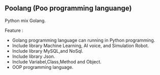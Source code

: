 Poolang (Poo programming languange)
-----------------------------------------------------------------------------------------------------------------------------------------------------------------------------------
Python mix Golang.

Feature :
- Golang programming language can running in Python programming.
- Include library Machine Learning, AI voice, and Simulation Robot.
- Include library MySQL,and NoSql.
- Include library Json.
- Include Variabel,Class,Method and Object.
- OOP programming language.
